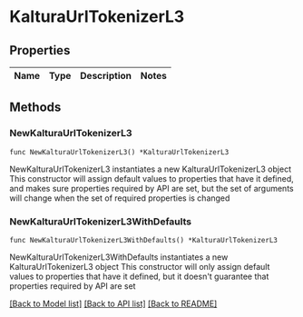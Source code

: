 # KalturaUrlTokenizerL3

## Properties

Name | Type | Description | Notes
------------ | ------------- | ------------- | -------------

## Methods

### NewKalturaUrlTokenizerL3

`func NewKalturaUrlTokenizerL3() *KalturaUrlTokenizerL3`

NewKalturaUrlTokenizerL3 instantiates a new KalturaUrlTokenizerL3 object
This constructor will assign default values to properties that have it defined,
and makes sure properties required by API are set, but the set of arguments
will change when the set of required properties is changed

### NewKalturaUrlTokenizerL3WithDefaults

`func NewKalturaUrlTokenizerL3WithDefaults() *KalturaUrlTokenizerL3`

NewKalturaUrlTokenizerL3WithDefaults instantiates a new KalturaUrlTokenizerL3 object
This constructor will only assign default values to properties that have it defined,
but it doesn't guarantee that properties required by API are set


[[Back to Model list]](../README.md#documentation-for-models) [[Back to API list]](../README.md#documentation-for-api-endpoints) [[Back to README]](../README.md)


